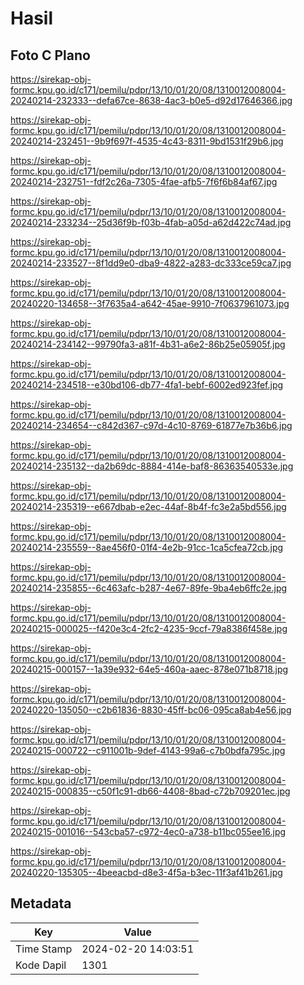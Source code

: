 # Hasil

## Foto C Plano

https://sirekap-obj-formc.kpu.go.id/c171/pemilu/pdpr/13/10/01/20/08/1310012008004-20240214-232333--defa67ce-8638-4ac3-b0e5-d92d17646366.jpg

https://sirekap-obj-formc.kpu.go.id/c171/pemilu/pdpr/13/10/01/20/08/1310012008004-20240214-232451--9b9f697f-4535-4c43-8311-9bd1531f29b6.jpg

https://sirekap-obj-formc.kpu.go.id/c171/pemilu/pdpr/13/10/01/20/08/1310012008004-20240214-232751--fdf2c26a-7305-4fae-afb5-7f6f6b84af67.jpg

https://sirekap-obj-formc.kpu.go.id/c171/pemilu/pdpr/13/10/01/20/08/1310012008004-20240214-233234--25d36f9b-f03b-4fab-a05d-a62d422c74ad.jpg

https://sirekap-obj-formc.kpu.go.id/c171/pemilu/pdpr/13/10/01/20/08/1310012008004-20240214-233527--8f1dd9e0-dba9-4822-a283-dc333ce59ca7.jpg

https://sirekap-obj-formc.kpu.go.id/c171/pemilu/pdpr/13/10/01/20/08/1310012008004-20240220-134658--3f7635a4-a642-45ae-9910-7f0637961073.jpg

https://sirekap-obj-formc.kpu.go.id/c171/pemilu/pdpr/13/10/01/20/08/1310012008004-20240214-234142--99790fa3-a81f-4b31-a6e2-86b25e05905f.jpg

https://sirekap-obj-formc.kpu.go.id/c171/pemilu/pdpr/13/10/01/20/08/1310012008004-20240214-234518--e30bd106-db77-4fa1-bebf-6002ed923fef.jpg

https://sirekap-obj-formc.kpu.go.id/c171/pemilu/pdpr/13/10/01/20/08/1310012008004-20240214-234654--c842d367-c97d-4c10-8769-61877e7b36b6.jpg

https://sirekap-obj-formc.kpu.go.id/c171/pemilu/pdpr/13/10/01/20/08/1310012008004-20240214-235132--da2b69dc-8884-414e-baf8-86363540533e.jpg

https://sirekap-obj-formc.kpu.go.id/c171/pemilu/pdpr/13/10/01/20/08/1310012008004-20240214-235319--e667dbab-e2ec-44af-8b4f-fc3e2a5bd556.jpg

https://sirekap-obj-formc.kpu.go.id/c171/pemilu/pdpr/13/10/01/20/08/1310012008004-20240214-235559--8ae456f0-01f4-4e2b-91cc-1ca5cfea72cb.jpg

https://sirekap-obj-formc.kpu.go.id/c171/pemilu/pdpr/13/10/01/20/08/1310012008004-20240214-235855--6c463afc-b287-4e67-89fe-9ba4eb6ffc2e.jpg

https://sirekap-obj-formc.kpu.go.id/c171/pemilu/pdpr/13/10/01/20/08/1310012008004-20240215-000025--f420e3c4-2fc2-4235-9ccf-79a8386f458e.jpg

https://sirekap-obj-formc.kpu.go.id/c171/pemilu/pdpr/13/10/01/20/08/1310012008004-20240215-000157--1a39e932-64e5-460a-aaec-878e071b8718.jpg

https://sirekap-obj-formc.kpu.go.id/c171/pemilu/pdpr/13/10/01/20/08/1310012008004-20240220-135050--c2b61836-8830-45ff-bc06-095ca8ab4e56.jpg

https://sirekap-obj-formc.kpu.go.id/c171/pemilu/pdpr/13/10/01/20/08/1310012008004-20240215-000722--c911001b-9def-4143-99a6-c7b0bdfa795c.jpg

https://sirekap-obj-formc.kpu.go.id/c171/pemilu/pdpr/13/10/01/20/08/1310012008004-20240215-000835--c50f1c91-db66-4408-8bad-c72b709201ec.jpg

https://sirekap-obj-formc.kpu.go.id/c171/pemilu/pdpr/13/10/01/20/08/1310012008004-20240215-001016--543cba57-c972-4ec0-a738-b11bc055ee16.jpg

https://sirekap-obj-formc.kpu.go.id/c171/pemilu/pdpr/13/10/01/20/08/1310012008004-20240220-135305--4beeacbd-d8e3-4f5a-b3ec-11f3af41b261.jpg


## Metadata

| Key        | Value               |
| ---------- | ------------------- |
| Time Stamp | 2024-02-20 14:03:51 |
| Kode Dapil | 1301                |



